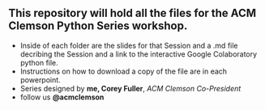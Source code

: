 **This repository will hold all the files for the ACM Clemson Python Series workshop.** 
---
- Inside of each folder are the slides for that Session and a .md file decribing the Session and a link to the interactive Google Colaboratory python file.
- Instructions on how to download a copy of the file are in each powerpoint.
- Series designed by **me, Corey Fuller**, *ACM Clemson Co-President*
- follow us **@acmclemson**

